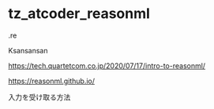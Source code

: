 # tz_atcoder_reasonml

.re

Ksansansan

https://tech.quartetcom.co.jp/2020/07/17/intro-to-reasonml/

https://reasonml.github.io/

入力を受け取る方法
